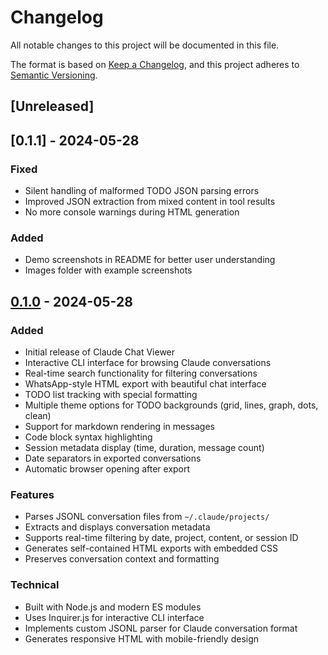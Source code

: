 # Changelog

All notable changes to this project will be documented in this file.

The format is based on [Keep a Changelog](https://keepachangelog.com/en/1.0.0/),
and this project adheres to [Semantic Versioning](https://semver.org/spec/v2.0.0.html).

## [Unreleased]

## [0.1.1] - 2024-05-28

### Fixed
- Silent handling of malformed TODO JSON parsing errors
- Improved JSON extraction from mixed content in tool results
- No more console warnings during HTML generation

### Added
- Demo screenshots in README for better user understanding
- Images folder with example screenshots

## [0.1.0] - 2024-05-28

### Added
- Initial release of Claude Chat Viewer
- Interactive CLI interface for browsing Claude conversations
- Real-time search functionality for filtering conversations
- WhatsApp-style HTML export with beautiful chat interface
- TODO list tracking with special formatting
- Multiple theme options for TODO backgrounds (grid, lines, graph, dots, clean)
- Support for markdown rendering in messages
- Code block syntax highlighting
- Session metadata display (time, duration, message count)
- Date separators in exported conversations
- Automatic browser opening after export

### Features
- Parses JSONL conversation files from `~/.claude/projects/`
- Extracts and displays conversation metadata
- Supports real-time filtering by date, project, content, or session ID
- Generates self-contained HTML exports with embedded CSS
- Preserves conversation context and formatting

### Technical
- Built with Node.js and modern ES modules
- Uses Inquirer.js for interactive CLI interface
- Implements custom JSONL parser for Claude conversation format
- Generates responsive HTML with mobile-friendly design

[0.1.0]: https://github.com/jorgeuriarte/claude-chat-viewer/releases/tag/v0.1.0